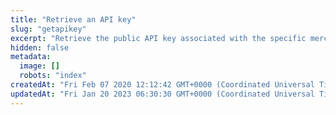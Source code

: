 ```yaml
---
title: "Retrieve an API key"
slug: "getapikey"
excerpt: "Retrieve the public API key associated with the specific merchant and developer app. The merchant UUID (mId) and app UUID are pulled from the authtoken used. If `AutoActivateOnGet` is `true`, an API key is generated (if one does not exist)."
hidden: false
metadata: 
  image: []
  robots: "index"
createdAt: "Fri Feb 07 2020 12:12:42 GMT+0000 (Coordinated Universal Time)"
updatedAt: "Fri Jan 20 2023 06:30:30 GMT+0000 (Coordinated Universal Time)"
---
```


